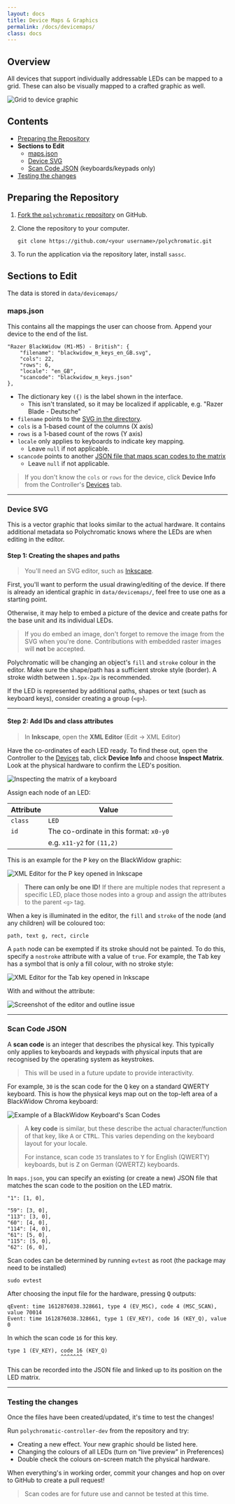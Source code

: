 ```yaml
---
layout: docs
title: Device Maps & Graphics
permalink: /docs/devicemaps/
class: docs
---
```


## Overview

All devices that support individually addressable LEDs can be mapped to a grid.
These can also be visually mapped to a crafted graphic as well.

![Grid to device graphic](/docs/images/grid-to-graphic.webp)

## Contents

* [Preparing the Repository](#preparing-the-repository)
* **Sections to Edit**
  * [maps.json](#mapsjson)
  * [Device SVG](#device-svg)
  * [Scan Code JSON](#scan-code-json) (keyboards/keypads only)
* [Testing the changes](#testing-the-changes)

## Preparing the Repository

1. [Fork the `polychromatic` repository](https://github.com/polychromatic/polychromatic/fork) on GitHub.

2. Clone the repository to your computer.

       git clone https://github.com/<your username>/polychromatic.git

3. To run the application via the repository later, install `sassc`.


## Sections to Edit

The data is stored in `data/devicemaps/`

### maps.json

This contains all the mappings the user can choose from. Append your device
to the end of the list.

```
"Razer BlackWidow (M1-M5) - British": {
    "filename": "blackwidow_m_keys_en_GB.svg",
    "cols": 22,
    "rows": 6,
    "locale": "en_GB",
    "scancode": "blackwidow_m_keys.json"
},
```

* The dictionary key `({)` is the label shown in the interface.
  * This isn't translated, so it may be localized if applicable, e.g. "Razer Blade - Deutsche"
* `filename` points to the [SVG in the directory](#device-svg).
* `cols` is a 1-based count of the columns (X axis)
* `rows` is a 1-based count of the rows (Y axis)
* `locale` only applies to keyboards to indicate key mapping.
  * Leave `null` if not applicable.
* `scancode` points to another [JSON file that maps scan codes to the matrix](#scan-code-json)
  * Leave `null` if not applicable.

> If you don't know the `cols` or `rows` for the device, click **Device Info**
> from the Controller's [Devices](/docs/controller/devices/) tab.

---

### Device SVG

This is a vector graphic that looks similar to the actual hardware. It contains
additional metadata so Polychromatic knows where the LEDs are when editing
in the editor.

#### Step 1: Creating the shapes and paths

> You'll need an SVG editor, such as [Inkscape](https://inkscape.org/).

First, you'll want to perform the usual drawing/editing of the device.
If there is already an identical graphic in `data/devicemaps/`, feel free to use
one as a starting point.

Otherwise, it may help to embed a picture of the device and create
paths for the base unit and its individual LEDs.

> If you do embed an image, don't forget to remove the image from the SVG when
you're done. Contributions with embedded raster images will **not** be accepted.

Polychromatic will be changing an object's `fill` and `stroke` colour in the editor.
Make sure the shape/path has a sufficient stroke style (border). A stroke width
between `1.5px-2px` is recommended.

If the LED is represented by additional paths, shapes or text (such as keyboard
keys), consider creating a group (`<g>`).

---

#### Step 2: Add IDs and class attributes

> In **Inkscape**, open the **XML Editor** (Edit → XML Editor)

Have the co-ordinates of each LED ready. To find these out, open the Controller
to the [Devices](/docs/controller/devices/) tab, click **Device Info** and choose **Inspect Matrix**.
Look at the physical hardware to confirm the LED's position.

![Inspecting the matrix of a keyboard](/docs/images/inspect-matrix.webp)

Assign each node of an LED:

| Attribute | Value
| --------- | ------------
| `class`   | `LED`
| `id`      | The co-ordinate in this format: `x0-y0`
|           | e.g. `x11-y2` for `(11,2)`

This is an example for the <kbd>P</kbd> key on the BlackWidow graphic:

![XML Editor for the P key opened in Inkscape](/docs/images/inkscape-xml.webp)

> **There can only be one ID!**
> If there are multiple nodes that represent a specific LED, place those nodes
> into a group and assign the attributes to the parent `<g>` tag.

When a key is illuminated in the editor, the `fill` and `stroke` of the node
(and any children) will be coloured too:

    path, text g, rect, circle

A `path` node can be exempted if its stroke should not be painted. To do this, specify
a `nostroke` attribute with a value of `true`. For example, the <kbd>Tab</kbd> key
has a symbol that is only a fill colour, with no stroke style:

![XML Editor for the Tab key opened in Inkscape](/docs/images/inkscape-xml2.webp)

With and without the attribute:

![Screenshot of the editor and outline issue](/docs/images/editor-outline-compare.webp)

---


### Scan Code JSON

A **scan code** is an integer that describes the physical key. This typically only
applies to keyboards and keypads with physical inputs that are recognised by the
operating system as keystrokes.

> This will be used in a future update to provide interactivity.

For example, `30` is the scan code for the <kbd>Q</kbd> key on a standard QWERTY keyboard.
This is how the physical keys map out on the top-left area of a BlackWidow Chroma keyboard:

![Example of a BlackWidow Keyboard's Scan Codes](/docs/images/scan-code.webp)

> A **key code** is similar, but these describe the actual character/function
> of that key, like <kbd>A</kbd> or <kbd>CTRL</kbd>. This varies depending on
> the keyboard layout for your locale.
>
> For instance, scan code `35` translates to <kbd>Y</kbd> for English (QWERTY)
> keyboards, but is <kbd>Z</kbd> on German (QWERTZ) keyboards.

In `maps.json`, you can specify an existing (or create a new) JSON file that
matches the scan code to the position on the LED matrix.

```
"1": [1, 0],

"59": [3, 0],
"113": [3, 0],
"60": [4, 0],
"114": [4, 0],
"61": [5, 0],
"115": [5, 0],
"62": [6, 0],
```

Scan codes can be determined by running `evtest` as root (the package may need
to be installed)

    sudo evtest

After choosing the input file for the hardware, pressing <kbd>Q</kbd> outputs:

```
qEvent: time 1612876038.328661, type 4 (EV_MSC), code 4 (MSC_SCAN), value 70014
Event: time 1612876038.328661, type 1 (EV_KEY), code 16 (KEY_Q), value 0
```

In which the scan code `16` for this key.

    type 1 (EV_KEY), code 16 (KEY_Q)
                     ^^^^^^^

This can be recorded into the JSON file and linked up to its position on the
LED matrix.


---

### Testing the changes

Once the files have been created/updated, it's time to test the changes!

Run `polychromatic-controller-dev` from the repository and try:

* Creating a new effect. Your new graphic should be listed here.
* Changing the colours of all LEDs (turn on "live preview" in Preferences)
* Double check the colours on-screen match the physical hardware.

When everything's in working order, commit your changes and hop on over to
GitHub to create a pull request!

> Scan codes are for future use and cannot be tested at this time.
